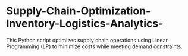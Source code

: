 # Supply-Chain-Optimization-Inventory-Logistics-Analytics-
This Python script optimizes supply chain operations using Linear Programming (LP) to minimize costs while meeting demand constraints.
